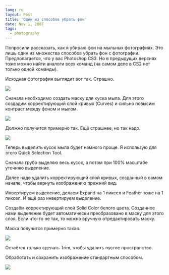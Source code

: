 ```yaml
---
lang: ru
layout: Post
title: 'Один из способов убрать фон'
date: Nov 1, 2007
tags:
  - photography
---
```


Попросили рассказать, как я убираю фон на мыльных фотографиях. Это лишь один из множества способов убрать фон с фотографии. Предполагается, что у вас Photoshop CS3. Но в предыдущих версиях тоже можно найти аналоги всех команд (на самом деле в CS2 нет только одной команды).

<!--more-->

Исходная фотография выглядит вот так. Страшно.

![](/images/blog/2007-10-31-210018.jpg)

Сначала необходимо создать маску для куска мыла. Для этого создадим корректирующий слой кривых (Curves) и сильно повысим контраст между фоном и мылом.

![](/images/blog/2007-10-31-210131.jpg)

Должно получится примерно так. Ещё страшнее, но так надо.

![](/images/blog/2007-10-31-210208.jpg)

Теперь выделить кусок мыла будет намного проще. Я использую для этого Quick Selection Tool.

Сначала грубо выделяю весь кусок, а потом при 100% масштабе уточняю выделение.

Далее надо удалить корректирующий слой кривых, созданный в самом начале, чтобы вернуть изображению прежний вид.

Инвертируем выделение, делаем Expand на 1 пиксел и Feather тоже на 1 пиксел. И ещё раз инвертируем выделение.

Создаём корректирующий слой Solid Color белого цвета. Созданное нами выделение будет автоматически преобразовано в маску для этого слоя. Если что-то не так, то можно вручную отредактировать маску.

Маска получится примерно такая.

![](/images/blog/2007-10-31-212241.jpg)

Остаётся только сделать Trim, чтобы удалить пустое пространство.

Обработать и сохранить изображение стандартным способом.

![](/images/blog/449-4912.jpg)
